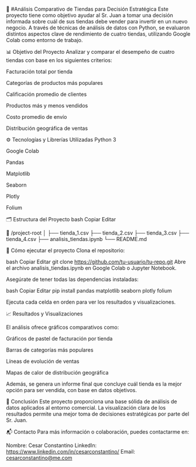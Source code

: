 🛒 #Análisis Comparativo de Tiendas para Decisión Estratégica
Este proyecto tiene como objetivo ayudar al Sr. Juan a tomar una decisión informada sobre cuál de sus tiendas debe vender para invertir en un nuevo negocio. A través de técnicas de análisis de datos con Python, se evaluaron distintos aspectos clave de rendimiento de cuatro tiendas, utilizando Google Colab como entorno de trabajo.

📊 Objetivo del Proyecto
Analizar y comparar el desempeño de cuatro tiendas con base en los siguientes criterios:

Facturación total por tienda

Categorías de productos más populares

Calificación promedio de clientes

Productos más y menos vendidos

Costo promedio de envío

Distribución geográfica de ventas

⚙️ Tecnologías y Librerías Utilizadas
Python 3

Google Colab

Pandas

Matplotlib

Seaborn

Plotly

Folium

🗂️ Estructura del Proyecto
bash
Copiar
Editar

📁 /project-root
│
├── tienda_1.csv
├── tienda_2.csv
├── tienda_3.csv
├── tienda_4.csv
├── analisis_tiendas.ipynb
└── README.md

🚀 Cómo ejecutar el proyecto
Clona el repositorio:

bash
Copiar
Editar
git clone https://github.com/tu-usuario/tu-repo.git
Abre el archivo analisis_tiendas.ipynb en Google Colab o Jupyter Notebook.

Asegúrate de tener todas las dependencias instaladas:

bash
Copiar
Editar
pip install pandas matplotlib seaborn plotly folium

Ejecuta cada celda en orden para ver los resultados y visualizaciones.

📈 Resultados y Visualizaciones

El análisis ofrece gráficos comparativos como:

Gráficos de pastel de facturación por tienda

Barras de categorías más populares

Líneas de evolución de ventas

Mapas de calor de distribución geográfica

Además, se genera un informe final que concluye cuál tienda es la mejor opción para ser vendida, con base en datos objetivos.

📌 Conclusión
Este proyecto proporciona una base sólida de análisis de datos aplicados al entorno comercial. La visualización clara de los resultados permite una mejor toma de decisiones estratégicas por parte del Sr. Juan.

📬 Contacto
Para más información o colaboración, puedes contactarme en:

Nombre: Cesar Constantino
LinkedIn: https://www.linkedin.com/in/cesarconstantino/
Email: cesarconstantino@me.com
